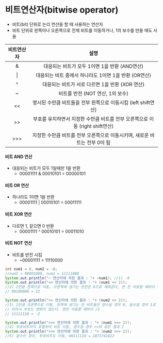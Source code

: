 # 비트연산자(bitwise operator)

- 비트(bit) 단위로 논리 연산을 할 때 사용하는 연산자
- 비트 단위로 왼쪽이나 오른쪽으로 전체 비트를 이동하거나, 1의 보수를 만들 때도 사용

| 비트연산자 | 설명 |
| :--------: | :--: |
|     &      | 대응되는 비트가 모두 1이면 1을 반환 (AND연산) |
| \| | 대응되는 비트 중에서 하나라도 1이면 1을 반환 (OR연산) |
| ^ | 대응되는 비트가 서로 다르면 1을 반환 (XOR 연산) |
| ~ | 비트를 반전 (NOT 연산, 1의 보수) |
| << | 명시된 수만큼 비트들을 전부 왼쪽으로 이동시킴 (left shift연산) |
| \>> | 부호를 유지하면서 지정한 수만큼 비트를 전부 오른쪽으로 이동 (right shift연산) |
| \>>> | 지정한 수만큼 비트를 전부 오른쪽으로 이동시키며, 새로운 비트는 전부 0이 됨 |



#### 비트 AND 연산

- 대응되는 비트가 모두 1일때만 1을 반환
  - 00001111 & 00010101 = 00000101

#### 비트 OR 연산

- 하나라도 1이면 1을 반환
  - 00001111 | 00010101 = 00011111

#### 비트 XOR 연산

- 다르면 1, 같으면 0 반환
  - 00001111 ^ 00010101 = 00011010

#### 비트 NOT 연산

- 비트를 반전 시킴
  - ~00001111 = 11110000



```java
int num1 = 8, num2 = -8;
//num1 = 00001000, num2 = 11111000
System.out.println("~ 연산자에 의한 결과 : "+ ~num1); //1) -9
System.out.println("<< 연산자에 의한 결과 : "+ (num1 << 2)); 
//2) 2만큼 왼쪽으로 이동, 오른쪽에 생기는 빈칸은 0으로 채워준다, 한 칸 이동할 때마다 *2
// 00100000 = 32

System.out.println(">> 연산자에 의한 결과 : "+ (num2 >> 2)); 
//3) 2만큼 오른쪽으로 이동, 왼쪽에 생기는 빈 비트들은 양수일 경우 0, 음수일 경우 1로 채워준다
// 따라서 부호는 변화지 않는다. 한칸 이동할 때마다 /2
// 11111110 = -2

System.out.println(">>> 연산자에 의한 결과 : "+ (num1 >>> 2)); 
//4) 부호비트까지 포함하여 비트 이동, 양수일 경우 >>와 같은 결과 2
System.out.println(">>> 연산자에 의한 결과 : "+ (num2 >>> 2)); 
//5) 음수인 경우, 부호비트도 이동, 00111110 = 1073741822
```

